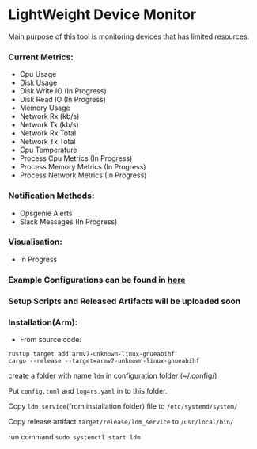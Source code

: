 # LightWeight Device Monitor
Main purpose of this tool is monitoring devices that has limited resources.

### Current Metrics:
* Cpu Usage
* Disk Usage
* Disk Write IO (In Progress)
* Disk Read IO (In Progress)
* Memory Usage
* Network Rx (kb/s)
* Network Tx (kb/s)
* Network Rx Total
* Network Tx Total
* Cpu Temperature
* Process Cpu Metrics (In Progress)
* Process Memory Metrics (In Progress)
* Process Network Metrics (In Progress)
 
### Notification Methods:
* Opsgenie Alerts
* Slack Messages (In Progress)

### Visualisation:
* In Progress

### Example Configurations can be found in [here](https://github.com/ahmetrehaseker/ldm/blob/master/config/config.toml)

### Setup Scripts and Released Artifacts will be uploaded soon
### Installation(Arm):
* From source code: 

```
rustup target add armv7-unknown-linux-gnueabihf
cargo --release --target=armv7-unknown-linux-gnueabihf
```

create a folder with name `ldm` in configuration folder (~/.config/)

Put `config.toml` and `log4rs.yaml` in to this folder.

Copy `ldm.service`(from installation folder) file to `/etc/systemd/system/`

Copy release artifact `target/release/ldm_service` to `/usr/local/bin/`

run command `sudo systemctl start ldm`